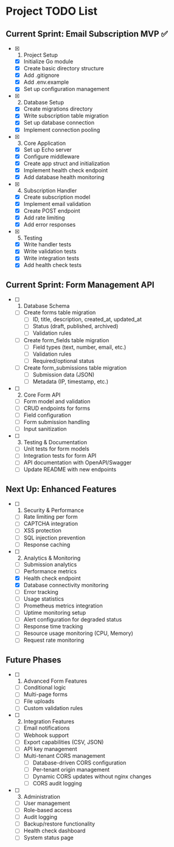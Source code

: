# Project TODO List

## Current Sprint: Email Subscription MVP ✅
- [x] 1. Project Setup
  - [x] Initialize Go module
  - [x] Create basic directory structure
  - [x] Add .gitignore
  - [x] Add .env.example
  - [x] Set up configuration management

- [x] 2. Database Setup
  - [x] Create migrations directory
  - [x] Write subscription table migration
  - [x] Set up database connection
  - [x] Implement connection pooling

- [x] 3. Core Application
  - [x] Set up Echo server
  - [x] Configure middleware
  - [x] Create app struct and initialization
  - [x] Implement health check endpoint
  - [x] Add database health monitoring

- [x] 4. Subscription Handler
  - [x] Create subscription model
  - [x] Implement email validation
  - [x] Create POST endpoint
  - [x] Add rate limiting
  - [x] Add error responses

- [x] 5. Testing
  - [x] Write handler tests
  - [x] Write validation tests
  - [x] Write integration tests
  - [x] Add health check tests

## Current Sprint: Form Management API
- [ ] 1. Database Schema
  - [ ] Create forms table migration
    - [ ] ID, title, description, created_at, updated_at
    - [ ] Status (draft, published, archived)
    - [ ] Validation rules
  - [ ] Create form_fields table migration
    - [ ] Field types (text, number, email, etc.)
    - [ ] Validation rules
    - [ ] Required/optional status
  - [ ] Create form_submissions table migration
    - [ ] Submission data (JSON)
    - [ ] Metadata (IP, timestamp, etc.)

- [ ] 2. Core Form API
  - [ ] Form model and validation
  - [ ] CRUD endpoints for forms
  - [ ] Field configuration
  - [ ] Form submission handling
  - [ ] Input sanitization

- [ ] 3. Testing & Documentation
  - [ ] Unit tests for form models
  - [ ] Integration tests for form API
  - [ ] API documentation with OpenAPI/Swagger
  - [ ] Update README with new endpoints

## Next Up: Enhanced Features
- [ ] 1. Security & Performance
  - [ ] Rate limiting per form
  - [ ] CAPTCHA integration
  - [ ] XSS protection
  - [ ] SQL injection prevention
  - [ ] Response caching

- [ ] 2. Analytics & Monitoring
  - [ ] Submission analytics
  - [ ] Performance metrics
  - [x] Health check endpoint
  - [x] Database connectivity monitoring
  - [ ] Error tracking
  - [ ] Usage statistics
  - [ ] Prometheus metrics integration
  - [ ] Uptime monitoring setup
  - [ ] Alert configuration for degraded status
  - [ ] Response time tracking
  - [ ] Resource usage monitoring (CPU, Memory)
  - [ ] Request rate monitoring

## Future Phases
- [ ] 1. Advanced Form Features
  - [ ] Conditional logic
  - [ ] Multi-page forms
  - [ ] File uploads
  - [ ] Custom validation rules

- [ ] 2. Integration Features
  - [ ] Email notifications
  - [ ] Webhook support
  - [ ] Export capabilities (CSV, JSON)
  - [ ] API key management
  - [ ] Multi-tenant CORS management
    - [ ] Database-driven CORS configuration
    - [ ] Per-tenant origin management
    - [ ] Dynamic CORS updates without nginx changes
    - [ ] CORS audit logging

- [ ] 3. Administration
  - [ ] User management
  - [ ] Role-based access
  - [ ] Audit logging
  - [ ] Backup/restore functionality
  - [ ] Health check dashboard
  - [ ] System status page
